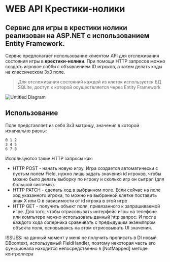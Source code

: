 # WEB API Крестики-нолики

Сервис для игры в крестики нолики реализован на ASP.NET с использованием Entity Framework.
---

Сервис предполагает использование клиентом API для отслеживания состояния игры в **крестики-нолики**. При помощи HTTP запросов можно создать игровое лобби с объявлением ID игроков, а затем делать ходы на классическом 3x3 поле. 

> Для отслеживания состояний каждой из клеток используется БД SQLite, доступ к которой осуществляется через Entity Framework

![Untitled Diagram](https://user-images.githubusercontent.com/46780629/225067198-d59d1ce8-7429-4a6f-be73-0c27b5f9505a.png)


## Использование <br />
Поле представляет из себя 3х3 матрицу, значения в которой изначально равны:
```
0 1 2 
3 4 5
6 7 8
```
Используются такие HTTP запросы как: <br />
 - HTTP POST - начать новую игру. Игра создается автоматически с пустым полем Field, нужно лишь задать значения id игроков, чтобы можно было делать выборку по игроку и сколько игр он сыграл (для большой системы).<br />
 - HTTP PATCH - сделать ход в выбранном поле. Если сейчас на поле ход указанного игрока, то можно на выбранной клетке поставить знак X или O в зависимости от id игрока в этой игре<br />
 - HTTP GET - получить объект поля, привязанного к запрашиваемой игре. Для того, чтобы отрисовывать интерфейс игры на телефоне или компьтере можно использовать данный http запрос. И после каждого хода соперника сравнивать с предыдущим экземляром объекта поля, основываясь на этом отрисовывать UI значения.<br />


ISSUES: на данный момент у меня не получить прописать в DI новый DBcontext, используемый FieldHandler, поэтому некоторая часть его функционала находится непосредственно в [NotMapped] методе контроллера
